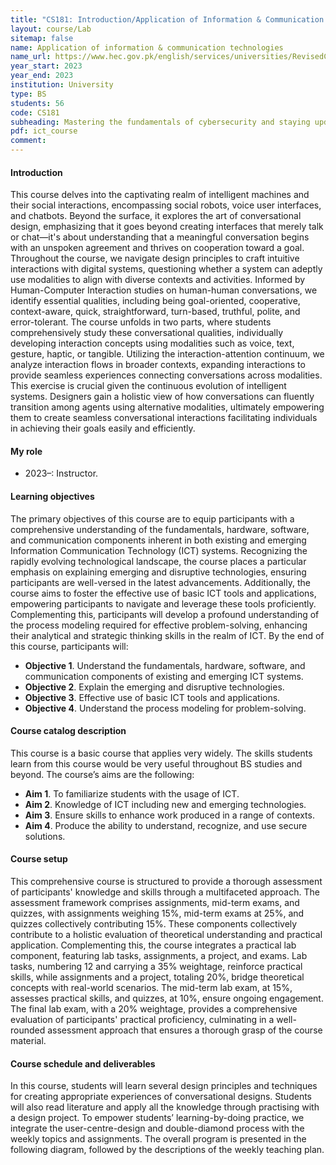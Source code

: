 ```yaml
---
title: "CS181: Introduction/Application of Information & Communication Technologies"
layout: course/Lab
sitemap: false
name: Application of information & communication technologies
name_url: https://www.hec.gov.pk/english/services/universities/RevisedCurricula/Documents/2011-2012/Education/ICTsEdu_Sept13.pdf
year_start: 2023
year_end: 2023
institution: University
type: BS
students: 56
code: CS181
subheading: Mastering the fundamentals of cybersecurity and staying updated on technological advancements
pdf: ict_course
comment:
---
```

#### Introduction
This course delves into the captivating realm of intelligent machines and their social interactions, encompassing social robots, voice user interfaces, and chatbots. Beyond the surface, it explores the art of conversational design, emphasizing that it goes beyond creating interfaces that merely talk or chat—it's about understanding that a meaningful conversation begins with an unspoken agreement and thrives on cooperation toward a goal. Throughout the course, we navigate design principles to craft intuitive interactions with digital systems, questioning whether a system can adeptly use modalities to align with diverse contexts and activities. Informed by Human-Computer Interaction studies on human-human conversations, we identify essential qualities, including being goal-oriented, cooperative, context-aware, quick, straightforward, turn-based, truthful, polite, and error-tolerant. The course unfolds in two parts, where students comprehensively study these conversational qualities, individually developing interaction concepts using modalities such as voice, text, gesture, haptic, or tangible. Utilizing the interaction-attention continuum, we analyze interaction flows in broader contexts, expanding interactions to provide seamless experiences connecting conversations across modalities. This exercise is crucial given the continuous evolution of intelligent systems. Designers gain a holistic view of how conversations can fluently transition among agents using alternative modalities, ultimately empowering them to create seamless conversational interactions facilitating individuals in achieving their goals easily and efficiently.

#### My role
- 2023–: Instructor.

#### Learning objectives
The primary objectives of this course are to equip participants with a comprehensive understanding of the fundamentals, hardware, software, and communication components inherent in both existing and emerging Information Communication Technology (ICT) systems. Recognizing the rapidly evolving technological landscape, the course places a particular emphasis on explaining emerging and disruptive technologies, ensuring participants are well-versed in the latest advancements. Additionally, the course aims to foster the effective use of basic ICT tools and applications, empowering participants to navigate and leverage these tools proficiently. Complementing this, participants will develop a profound understanding of the process modeling required for effective problem-solving, enhancing their analytical and strategic thinking skills in the realm of ICT.
By the end of this course, participants will:
- **Objective 1**. Understand the fundamentals, hardware, software, and communication components of existing and emerging ICT systems.
- **Objective 2**. Explain the emerging and disruptive technologies.
- **Objective 3**. Effective use of basic ICT tools and applications.
- **Objective 4**. Understand the process modeling for problem-solving.

#### Course catalog description
This course is a basic course that applies very widely. The skills students learn from this course would be very useful throughout BS studies and beyond. The course’s aims are the following:
- **Aim 1**. To familiarize students with the usage of ICT.
- **Aim 2**. Knowledge of ICT including new and emerging technologies.
- **Aim 3**. Ensure skills to enhance work produced in a range of contexts.
- **Aim 4**. Produce the ability to understand, recognize, and use secure solutions.

#### Course setup
This comprehensive course is structured to provide a thorough assessment of participants' knowledge and skills through a multifaceted approach. The assessment framework comprises assignments, mid-term exams, and quizzes, with assignments weighing 15%, mid-term exams at 25%, and quizzes collectively contributing 15%. These components collectively contribute to a holistic evaluation of theoretical understanding and practical application. Complementing this, the course integrates a practical lab component, featuring lab tasks, assignments, a project, and exams. Lab tasks, numbering 12 and carrying a 35% weightage, reinforce practical skills, while assignments and a project, totaling 20%, bridge theoretical concepts with real-world scenarios. The mid-term lab exam, at 15%, assesses practical skills, and quizzes, at 10%, ensure ongoing engagement. The final lab exam, with a 20% weightage, provides a comprehensive evaluation of participants' practical proficiency, culminating in a well-rounded assessment approach that ensures a thorough grasp of the course material.

#### Course schedule and deliverables
In this course, students will learn several design principles and techniques for creating appropriate experiences of conversational designs. Students will also read literature and apply all the knowledge through practising with a design project. To empower students’ learning-by-doing practice, we integrate the user-centre-design and double-diamond process with the weekly topics and assignments. The overall program is presented in the following diagram, followed by the descriptions of the weekly teaching plan.
